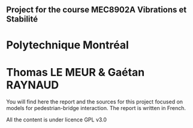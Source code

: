 ## Project for the course MEC8902A Vibrations et Stabilité
# Polytechnique Montréal
# Thomas LE MEUR & Gaétan RAYNAUD

You will find here the report and the sources for this project focused on models for pedestrian-bridge interaction.
The report is written in French.

All the content is under licence GPL v3.0
